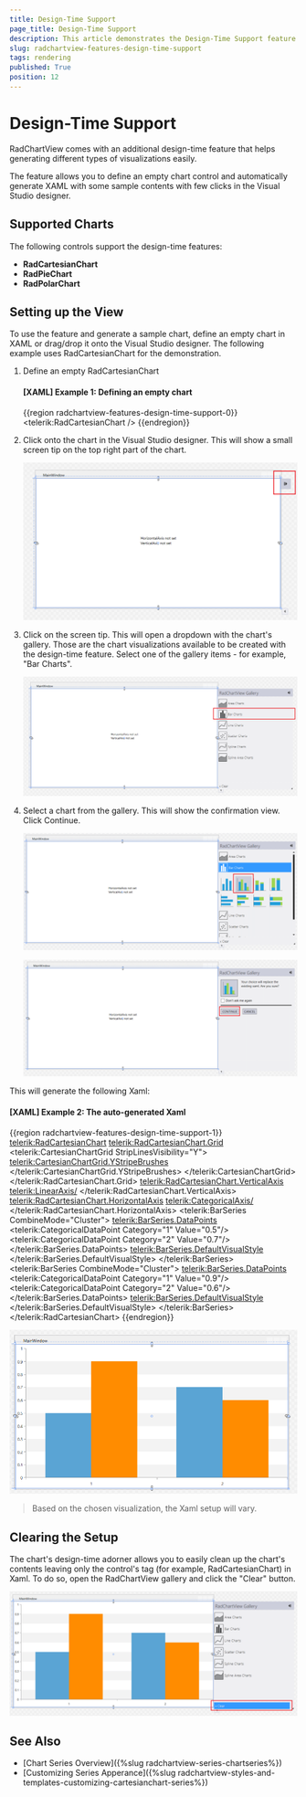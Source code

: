 ```yaml
---
title: Design-Time Support
page_title: Design-Time Support
description: This article demonstrates the Design-Time Support feature of the RadChartView.
slug: radchartview-features-design-time-support
tags: rendering
published: True
position: 12
---
```


# Design-Time Support

RadChartView comes with an additional design-time feature that helps generating different types of visualizations easily.

The feature allows you to define an empty chart control and automatically generate XAML with some sample contents with few clicks in the Visual Studio designer.

## Supported Charts 

The following controls support the design-time features:

* __RadCartesianChart__
* __RadPieChart__
* __RadPolarChart__

## Setting up the View

To use the feature and generate a sample chart, define an empty chart in XAML or drag/drop it onto the Visual Studio designer. The following example uses RadCartesianChart for the demonstration.

1. Define an empty RadCartesianChart

	#### __[XAML] Example 1: Defining an empty chart__
	{{region radchartview-features-design-time-support-0}}
		<Grid>
			<telerik:RadCartesianChart />
		</Grid>
	{{endregion}}

2. Click onto the chart in the Visual Studio designer. This will show a small screen tip on the top right part of the chart.

	![WPF RadChartView Design Time Screen Tip](images/radchartview-features-design-time-support-0.png)
	
3. Click on the screen tip. This will open a dropdown with the chart's gallery. Those are the chart visualizations available to be created with the design-time feature. Select one of the gallery items - for example, "Bar Charts".

	![WPF RadChartView Design Time RadChartView Gallery](images/radchartview-features-design-time-support-1.png)
	
4. Select a chart from the gallery. This will show the confirmation view. Click Continue.

	![WPF RadChartView Design Time RadChartView Gallery Bar Charts](images/radchartview-features-design-time-support-2.png)
	
	![WPF RadChartView Design Time RadChartView Gallery Continue](images/radchartview-features-design-time-support-3.png)

This will generate the following Xaml:

#### __[XAML] Example 2: The auto-generated Xaml__
{{region radchartview-features-design-time-support-1}}
	<telerik:RadCartesianChart>
		<telerik:RadCartesianChart.Grid>
			<telerik:CartesianChartGrid StripLinesVisibility="Y">
				<telerik:CartesianChartGrid.YStripeBrushes>
					<SolidColorBrush Color="#FFD7D7D7" Opacity="0.3"/>
					<SolidColorBrush Color="Transparent"/>
				</telerik:CartesianChartGrid.YStripeBrushes>
			</telerik:CartesianChartGrid>
		</telerik:RadCartesianChart.Grid>
		<telerik:RadCartesianChart.VerticalAxis>
			<telerik:LinearAxis/>
		</telerik:RadCartesianChart.VerticalAxis>
		<telerik:RadCartesianChart.HorizontalAxis>
			<telerik:CategoricalAxis/>
		</telerik:RadCartesianChart.HorizontalAxis>
		<telerik:BarSeries CombineMode="Cluster">
			<telerik:BarSeries.DataPoints>
				<telerik:CategoricalDataPoint Category="1" Value="0.5"/>
				<telerik:CategoricalDataPoint Category="2" Value="0.7"/>
			</telerik:BarSeries.DataPoints>
			<telerik:BarSeries.DefaultVisualStyle>
				<Style TargetType="{x:Type Border}">
					<Setter Property="Background" Value="#FF5AA4D4"/>
				</Style>
			</telerik:BarSeries.DefaultVisualStyle>
		</telerik:BarSeries>
		<telerik:BarSeries CombineMode="Cluster">
			<telerik:BarSeries.DataPoints>
				<telerik:CategoricalDataPoint Category="1" Value="0.9"/>
				<telerik:CategoricalDataPoint Category="2" Value="0.6"/>
			</telerik:BarSeries.DataPoints>
			<telerik:BarSeries.DefaultVisualStyle>
				<Style TargetType="{x:Type Border}">
					<Setter Property="Background" Value="DarkOrange"/>
				</Style>
			</telerik:BarSeries.DefaultVisualStyle>
		</telerik:BarSeries>
	</telerik:RadCartesianChart>
{{endregion}}

![WPF RadChartView Bar Chart in Designer](images/radchartview-features-design-time-support-4.png)

> Based on the chosen visualization, the Xaml setup will vary.

## Clearing the Setup

The chart's design-time adorner allows you to easily clean up the chart's contents leaving only the control's tag (for example, RadCartesianChart) in Xaml. To do so, open the RadChartView gallery and click the "Clear" button. 

![WPF RadChartView Design Time Clear Setup](images/radchartview-features-design-time-support-5.png)

## See Also
* [Chart Series Overview]({%slug radchartview-series-chartseries%})
* [Customizing Series Apperance]({%slug radchartview-styles-and-templates-customizing-cartesianchart-series%})
